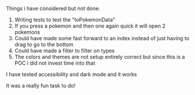 Things i have considered but not done.

1. Writing tests to test the "toPokemonData"
2. If you press a pokemon and then one again quick it will open 2 pokemons
3. Could have made some fast forward to an index instead of just having to drag to go to the bottom
4. Could have made a filter to filter on types
5. The colors and themes are not setup entirely correct but since this is a POC i did not invest time into that


I have tested accessibility and dark mode and it works

It was a really fun task to do!